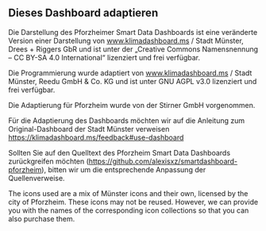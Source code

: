 ## Dieses Dashboard adaptieren

Die Darstellung des Pforzheimer Smart Data Dashboards ist eine veränderte Version einer Darstellung von www.klimadashboard.ms / Stadt Münster, Drees + Riggers GbR und ist unter der „Creative Commons Namensnennung – CC BY-SA 4.0 International“ lizenziert und frei verfügbar.

Die Programmierung wurde adaptiert von www.klimadashboard.ms / Stadt Münster, Reedu GmbH & Co. KG und ist unter GNU AGPL v3.0 lizenziert und frei verfügbar.

Die Adaptierung für Pforzheim wurde von der Stirner GmbH vorgenommen.

Für die Adaptierung des Dashboards möchten wir auf die Anleitung zum Original-Dashboard der Stadt Münster verweisen https://klimadashboard.ms/feedback#use-dashboard

Sollten Sie auf den Quelltext des Pforzheim Smart Data Dashboards zurückgreifen möchten (https://github.com/alexisxz/smartdashboard-pforzheim), bitten wir um die entsprechende Anpassung der Quellenverweise.

The icons used are a mix of Münster icons and their own, licensed by the city of Pforzheim. These icons may not be reused. However, we can provide you with the names of the corresponding icon collections so that you can also purchase them.